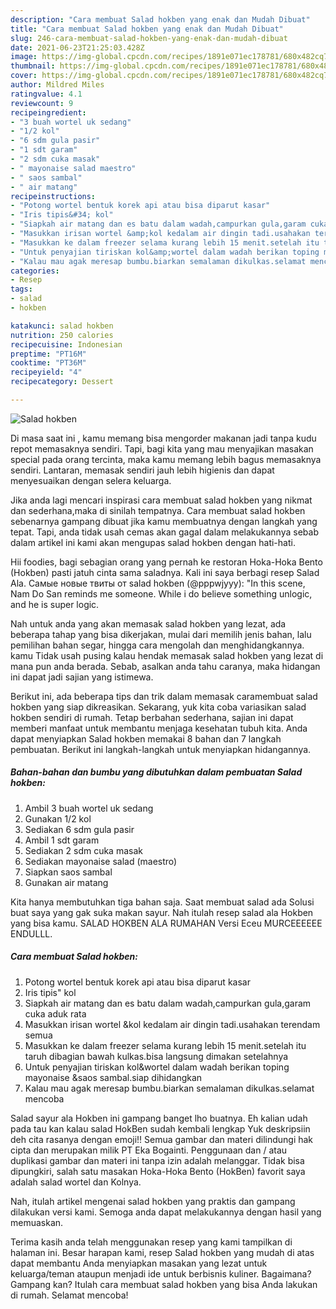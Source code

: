 ```yaml
---
description: "Cara membuat Salad hokben yang enak dan Mudah Dibuat"
title: "Cara membuat Salad hokben yang enak dan Mudah Dibuat"
slug: 246-cara-membuat-salad-hokben-yang-enak-dan-mudah-dibuat
date: 2021-06-23T21:25:03.428Z
image: https://img-global.cpcdn.com/recipes/1891e071ec178781/680x482cq70/salad-hokben-foto-resep-utama.jpg
thumbnail: https://img-global.cpcdn.com/recipes/1891e071ec178781/680x482cq70/salad-hokben-foto-resep-utama.jpg
cover: https://img-global.cpcdn.com/recipes/1891e071ec178781/680x482cq70/salad-hokben-foto-resep-utama.jpg
author: Mildred Miles
ratingvalue: 4.1
reviewcount: 9
recipeingredient:
- "3 buah wortel uk sedang"
- "1/2 kol"
- "6 sdm gula pasir"
- "1 sdt garam"
- "2 sdm cuka masak"
- " mayonaise salad maestro"
- " saos sambal"
- " air matang"
recipeinstructions:
- "Potong wortel bentuk korek api atau bisa diparut kasar"
- "Iris tipis&#34; kol"
- "Siapkah air matang dan es batu dalam wadah,campurkan gula,garam cuka aduk rata"
- "Masukkan irisan wortel &amp;kol kedalam air dingin tadi.usahakan terendam semua"
- "Masukkan ke dalam freezer selama kurang lebih 15 menit.setelah itu taruh dibagian bawah kulkas.bisa langsung dimakan setelahnya"
- "Untuk penyajian tiriskan kol&amp;wortel dalam wadah berikan toping mayonaise &amp;saos sambal.siap dihidangkan"
- "Kalau mau agak meresap bumbu.biarkan semalaman dikulkas.selamat mencoba"
categories:
- Resep
tags:
- salad
- hokben

katakunci: salad hokben 
nutrition: 250 calories
recipecuisine: Indonesian
preptime: "PT16M"
cooktime: "PT36M"
recipeyield: "4"
recipecategory: Dessert

---
```



![Salad hokben](https://img-global.cpcdn.com/recipes/1891e071ec178781/680x482cq70/salad-hokben-foto-resep-utama.jpg)

Di masa  saat ini , kamu memang bisa mengorder makanan jadi tanpa kudu repot memasaknya sendiri. Tapi, bagi kita yang mau menyajikan masakan special pada orang tercinta, maka kamu memang lebih bagus memasaknya sendiri. Lantaran, memasak sendiri jauh lebih higienis dan dapat menyesuaikan dengan selera keluarga.

Jika anda lagi mencari inspirasi cara membuat salad hokben yang nikmat dan sederhana,maka di sinilah tempatnya. Cara membuat salad hokben  sebenarnya gampang dibuat jika kamu membuatnya dengan langkah yang tepat. Tapi, anda tidak usah cemas akan gagal dalam melakukannya 
sebab dalam artikel ini kami akan mengupas salad hokben dengan hati-hati.  

Hii foodies, bagi sebagian orang yang pernah ke restoran Hoka-Hoka Bento (Hokben) pasti jatuh cinta sama saladnya. Kali ini saya berbagi resep Salad Ala. Самые новые твиты от salad hokben (@pppwjyyy): &#34;In this scene, Nam Do San reminds me someone. While i do believe something unlogic, and he is super logic.

Nah untuk anda yang akan memasak salad hokben yang lezat, ada beberapa tahap yang bisa dikerjakan, mulai dari memilih jenis bahan, lalu pemilihan bahan segar, hingga cara mengolah dan menghidangkannya. kamu Tidak usah pusing kalau hendak memasak salad hokben yang lezat di mana pun anda berada. Sebab, asalkan anda  tahu caranya, maka hidangan ini dapat jadi sajian yang istimewa.

Berikut ini, ada beberapa tips dan trik dalam memasak caramembuat salad hokben yang siap dikreasikan. Sekarang, yuk kita coba variasikan salad hokben sendiri di rumah. Tetap berbahan sederhana, sajian ini dapat memberi manfaat untuk membantu menjaga kesehatan tubuh kita. Anda dapat menyiapkan Salad hokben memakai 8 bahan dan 7 langkah pembuatan. Berikut ini langkah-langkah untuk menyiapkan hidangannya.

<!--inarticleads1-->

##### Bahan-bahan dan bumbu yang dibutuhkan dalam pembuatan Salad hokben:

1. Ambil 3 buah wortel uk sedang
1. Gunakan 1/2 kol
1. Sediakan 6 sdm gula pasir
1. Ambil 1 sdt garam
1. Sediakan 2 sdm cuka masak
1. Sediakan  mayonaise salad (maestro)
1. Siapkan  saos sambal
1. Gunakan  air matang


Kita hanya membutuhkan tiga bahan saja. Saat membuat salad ada Solusi buat saya yang gak suka makan sayur. Nah itulah resep salad ala Hokben yang bisa kamu. SALAD HOKBEN ALA RUMAHAN Versi Eceu MURCEEEEEE ENDULLL. 

<!--inarticleads2-->

##### Cara membuat Salad hokben:

1. Potong wortel bentuk korek api atau bisa diparut kasar
1. Iris tipis&#34; kol
1. Siapkah air matang dan es batu dalam wadah,campurkan gula,garam cuka aduk rata
1. Masukkan irisan wortel &amp;kol kedalam air dingin tadi.usahakan terendam semua
1. Masukkan ke dalam freezer selama kurang lebih 15 menit.setelah itu taruh dibagian bawah kulkas.bisa langsung dimakan setelahnya
1. Untuk penyajian tiriskan kol&amp;wortel dalam wadah berikan toping mayonaise &amp;saos sambal.siap dihidangkan
1. Kalau mau agak meresap bumbu.biarkan semalaman dikulkas.selamat mencoba


Salad sayur ala Hokben ini gampang banget lho buatnya. Eh kalian udah pada tau kan kalau salad HokBen sudah kembali lengkap Yuk deskripsiin deh cita rasanya dengan emoji!! Semua gambar dan materi dilindungi hak cipta dan merupakan milik PT Eka Bogainti. Penggunaan dan / atau duplikasi gambar dan materi ini tanpa izin adalah melanggar. Tidak bisa dipungkiri, salah satu masakan Hoka-Hoka Bento (HokBen) favorit saya adalah salad wortel dan Kolnya. 

Nah, itulah artikel mengenai  salad hokben  yang praktis dan gampang dilakukan versi kami. Semoga anda dapat melakukannya dengan hasil yang memuaskan. 

Terima kasih anda telah menggunakan resep yang kami tampilkan di halaman ini. Besar harapan kami, resep  Salad hokben yang mudah di atas dapat membantu Anda menyiapkan masakan yang lezat untuk keluarga/teman ataupun menjadi ide untuk berbisnis kuliner. Bagaimana? Gampang kan? Itulah cara membuat salad hokben yang bisa Anda lakukan di rumah. Selamat mencoba!

